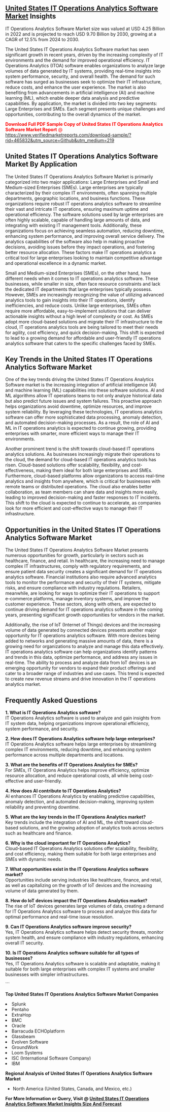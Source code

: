 <h2><a href="https://www.verifiedmarketreports.com/download-sample/?rid=465832&amp;utm_source=Github&amp;utm_medium=219" target="_blank">United States IT Operations Analytics Software Market</a> Insights</h2><p>IT Operations Analytics Software Market size was valued at USD 4.25 Billion in 2022 and is projected to reach USD 9.70 Billion by 2030, growing at a CAGR of 12.5% from 2024 to 2030.</p><p> <p>The United States IT Operations Analytics Software market has seen significant growth in recent years, driven by the increasing complexity of IT environments and the demand for improved operational efficiency. IT Operations Analytics (ITOA) software enables organizations to analyze large volumes of data generated by IT systems, providing real-time insights into system performance, security, and overall health. The demand for such software has surged as businesses seek to optimize their IT infrastructure, reduce costs, and enhance the user experience. The market is also benefiting from advancements in artificial intelligence (AI) and machine learning (ML), which enable deeper data analysis and predictive capabilities. By application, the market is divided into two key segments: Large Enterprises and SMEs. Each segment presents unique challenges and opportunities, contributing to the overall dynamics of the market. <p><span class=""><span style="color: #ff0000;"><strong>Download Full PDF Sample Copy of United States IT Operations Analytics Software Market Report</strong> @ </span><a href="https://www.verifiedmarketreports.com/download-sample/?rid=465832&amp;utm_source=Github&amp;utm_medium=219" target="_blank">https://www.verifiedmarketreports.com/download-sample/?rid=465832&amp;utm_source=Github&amp;utm_medium=219</a></span></p></p> <h2>United States IT Operations Analytics Software Market By Application</h2> <p>The United States IT Operations Analytics Software Market is primarily categorized into two major applications: Large Enterprises and Small and Medium-sized Enterprises (SMEs). Large enterprises are typically characterized by their complex IT environments, often spanning multiple departments, geographic locations, and business functions. These organizations require robust IT operations analytics software to streamline their vast and intricate IT operations, ensuring maximum uptime and operational efficiency. The software solutions used by large enterprises are often highly scalable, capable of handling large amounts of data, and integrating with existing IT management tools. Additionally, these organizations focus on achieving seamless automation, reducing downtime, enhancing system performance, and improving overall service delivery. The analytics capabilities of the software also help in making proactive decisions, avoiding issues before they impact operations, and fostering better resource allocation. These factors make IT operations analytics a critical tool for large enterprises looking to maintain competitive advantage and operational excellence in a dynamic market. <p>Small and Medium-sized Enterprises (SMEs), on the other hand, have different needs when it comes to IT operations analytics software. These businesses, while smaller in size, often face resource constraints and lack the dedicated IT departments that large enterprises typically possess. However, SMEs are increasingly recognizing the value of utilizing advanced analytics tools to gain insights into their IT operations, identify inefficiencies, and reduce costs. Unlike large enterprises, SMEs often require more affordable, easy-to-implement solutions that can deliver actionable insights without a high level of complexity or cost. As SMEs adopt more cloud-based solutions and migrate their IT infrastructure to the cloud, IT operations analytics tools are being tailored to meet their needs for agility, cost efficiency, and quick decision-making. This shift is expected to lead to a growing demand for affordable and user-friendly IT operations analytics software that caters to the specific challenges faced by SMEs. <h2>Key Trends in the United States IT Operations Analytics Software Market</h2> <p>One of the key trends driving the United States IT Operations Analytics Software market is the increasing integration of artificial intelligence (AI) and machine learning (ML) capabilities into these software solutions. AI and ML algorithms allow IT operations teams to not only analyze historical data but also predict future issues and system failures. This proactive approach helps organizations avoid downtime, optimize resources, and improve system reliability. By leveraging these technologies, IT operations analytics software can offer more sophisticated data processing, anomaly detection, and automated decision-making processes. As a result, the role of AI and ML in IT operations analytics is expected to continue growing, providing enterprises with smarter, more efficient ways to manage their IT environments. <p>Another prominent trend is the shift towards cloud-based IT operations analytics solutions. As businesses increasingly migrate their operations to the cloud, the demand for cloud-based IT operations analytics tools has risen. Cloud-based solutions offer scalability, flexibility, and cost-effectiveness, making them ideal for both large enterprises and SMEs. Furthermore, cloud-based platforms allow organizations to access real-time analytics and insights from anywhere, which is critical for businesses with remote teams or distributed operations. The cloud also enables better collaboration, as team members can share data and insights more easily, leading to improved decision-making and faster responses to IT incidents. This shift to the cloud is expected to continue to accelerate, as companies look for more efficient and cost-effective ways to manage their IT infrastructure. <h2>Opportunities in the United States IT Operations Analytics Software Market</h2> <p>The United States IT Operations Analytics Software Market presents numerous opportunities for growth, particularly in sectors such as healthcare, finance, and retail. In healthcare, the increasing need to manage complex IT infrastructures, comply with regulatory requirements, and ensure patient data security creates a significant demand for IT operations analytics software. Financial institutions also require advanced analytics tools to monitor the performance and security of their IT systems, mitigate risks, and ensure compliance with industry regulations. Retailers, meanwhile, are looking for ways to optimize their IT operations to support e-commerce platforms, manage inventory systems, and improve the customer experience. These sectors, along with others, are expected to continue driving demand for IT operations analytics software in the coming years, presenting significant growth opportunities for vendors in the market. <p>Additionally, the rise of IoT (Internet of Things) devices and the increasing volume of data generated by connected devices presents another major opportunity for IT operations analytics software. With more devices being added to networks and generating massive amounts of data, there is a growing need for organizations to analyze and manage this data effectively. IT operations analytics software can help organizations identify patterns and trends in this data, optimize performance, and address any issues in real-time. The ability to process and analyze data from IoT devices is an emerging opportunity for vendors to expand their product offerings and cater to a broader range of industries and use cases. This trend is expected to create new revenue streams and drive innovation in the IT operations analytics market. <h2>Frequently Asked Questions</h2> <p><b>1. What is IT Operations Analytics software?</b><br> IT Operations Analytics software is used to analyze and gain insights from IT system data, helping organizations improve operational efficiency, system performance, and security.</p> <p><b>2. How does IT Operations Analytics software help large enterprises?</b><br> IT Operations Analytics software helps large enterprises by streamlining complex IT environments, reducing downtime, and enhancing system performance across multiple departments and locations.</p> <p><b>3. What are the benefits of IT Operations Analytics for SMEs?</b><br> For SMEs, IT Operations Analytics helps improve efficiency, optimize resource allocation, and reduce operational costs, all while being cost-effective and user-friendly.</p> <p><b>4. How does AI contribute to IT Operations Analytics?</b><br> AI enhances IT Operations Analytics by enabling predictive capabilities, anomaly detection, and automated decision-making, improving system reliability and preventing downtime.</p> <p><b>5. What are the key trends in the IT Operations Analytics market?</b><br> Key trends include the integration of AI and ML, the shift toward cloud-based solutions, and the growing adoption of analytics tools across sectors such as healthcare and finance.</p> <p><b>6. Why is the cloud important for IT Operations Analytics?</b><br> Cloud-based IT Operations Analytics solutions offer scalability, flexibility, and cost efficiency, making them suitable for both large enterprises and SMEs with dynamic needs.</p> <p><b>7. What opportunities exist in the IT Operations Analytics software market?</b><br> Opportunities include serving industries like healthcare, finance, and retail, as well as capitalizing on the growth of IoT devices and the increasing volume of data generated by them.</p> <p><b>8. How do IoT devices impact the IT Operations Analytics market?</b><br> The rise of IoT devices generates large volumes of data, creating a demand for IT Operations Analytics software to process and analyze this data for optimal performance and real-time issue resolution.</p> <p><b>9. Can IT Operations Analytics software improve security?</b><br> Yes, IT Operations Analytics software helps detect security threats, monitor system health, and ensure compliance with industry regulations, enhancing overall IT security.</p> <p><b>10. Is IT Operations Analytics software suitable for all types of businesses?</b><br> Yes, IT Operations Analytics software is scalable and adaptable, making it suitable for both large enterprises with complex IT systems and smaller businesses with simpler infrastructures.</p> ```</p><p><strong>Top United States IT Operations Analytics Software Market Companies</strong></p><div data-test-id=""><p><li>Splunk</li><li> Pentaho</li><li> ExtraHop</li><li> BMC</li><li> Oracle</li><li> Barracuda ECHOplatform</li><li> Glassbeam</li><li> Evolven Software</li><li> GroundWork</li><li> Loom Systems</li><li> ISC (International Software Company)</li><li> IBM</li></p><div><strong>Regional Analysis of&nbsp;United States IT Operations Analytics Software Market</strong></div><ul><li dir="ltr"><p dir="ltr">North America&nbsp;(United States, Canada, and Mexico, etc.)</p></li></ul><p><strong>For More Information or Query, Visit @&nbsp;</strong><strong><a href="https://www.verifiedmarketreports.com/product/it-operations-analytics-software-market/?utm_source=Github&amp;utm_medium=219" target="_blank">United States IT Operations Analytics Software Market Insights Size And Forecast</a></strong></p></div>
